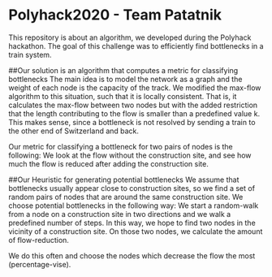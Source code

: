 # Polyhack2020 - Team Patatnik
This repository is about an algorithm, we developed during the Polyhack hackathon.
The goal of this challenge was to efficiently find bottlenecks in a train system.

##Our solution is an algorithm that computes a metric for classifying bottlenecks
The main idea is to model the network as a graph and the weight of each node is the capacity of the track.
We modified the max-flow algorithm to this situation, such that it is locally consistent. That is, it calculates the max-flow between two nodes but with the added restriction that the length contributing to the flow is smaller than a predefined value k. This makes sense, since a bottleneck is not resolved by sending a train to the other end of Switzerland and back. 

Our metric for classifying a bottleneck for two pairs of nodes is  the following:
We look at the flow without the construction site, and see how much the flow is reduced after adding the construction site.

##Our Heuristic for generating potential bottlenecks
We assume that bottlenecks usually appear close to construction sites, so we find a set of random pairs of nodes that are around the same construction site. We choose potential bottlenecks in the following way:
We start a random-walk from a node on a construction site in two directions and we walk a predefined number of steps. In this way, we hope to find two nodes in the vicinity of a construction site. On those two nodes, we calculate the amount of flow-reduction.

We do this often and choose the nodes which decrease the flow the most (percentage-vise).


